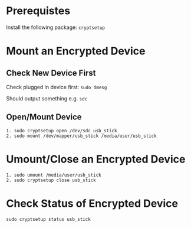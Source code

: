 # Prerequistes

Install the following package: `cryptsetup`

# Mount an Encrypted Device

## Check New Device First

Check plugged in device first: `sudo dmesg`

Should output something e.g. `sdc`

## Open/Mount Device

```
1. sudo cryptsetup open /dev/sdc usb_stick
2. sudo mount /dev/mapper/usb_stick /media/user/usb_stick
```

# Umount/Close an Encrypted Device

```
1. sudo umount /media/user/usb_stick
2. sudo cryptsetup close usb_stick
```

# Check Status of Encrypted Device

`sudo cryptsetup status usb_stick`
